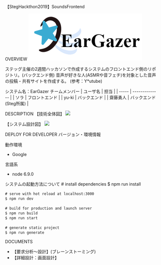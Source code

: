 【StegHackthon2019】SoundsFrontend

OVERVIEW
![](https://github.com/SoraY677/SoundsFrontend-StegHackthon2020-/blob/master/static/img/logo.png?raw=true)


ステッグ主催の2週間ハッカソンで作成するシステムのフロントエンド側のリポジトリ。(バックエンド側)
音声が好きな人(ASMRや音フェチ)を対象とした音声の投稿・共有サイトを作成する。
(参考：Y*utube)


システム名：EarGazer
チームメンバー
| ユーザ名  | 担当             |
| ----- | -------------- |
| ソラ    | フロントエンド        |
| yu-ki | バックエンド         |
| 齋藤勇人  | バックエンド(Steg所属) |

DESCRIPTION
【技術全体図】
![](https://paper-attachments.dropbox.com/s_EBC49EECEC1FF5A12DEADFAA7F225DF217F191E81E6DD260EA278D090758383F_1583564065816_Untitled+Diagram+2.png)



【システム設計図】
![](https://paper-attachments.dropbox.com/s_EBC49EECEC1FF5A12DEADFAA7F225DF217F191E81E6DD260EA278D090758383F_1582731379217_.png)

DEPLOY
FOR DEVELOPER
バージョン・環境情報

動作環境

- Google

言語系

- node 6.9.0 


システムの起動方法について
    # install dependencies
    $ npm run install
    
    # serve with hot reload at localhost:3000
    $ npm run dev
    
    # build for production and launch server
    $ npm run build
    $ npm run start
    
    # generate static project
    $ npm run generate


DOCUMENTS
- 【要求分析～設計】(ブレーンストーミング)
- 【詳細設計：画面設計】
